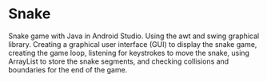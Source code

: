 # Snake
Snake game with Java in Android Studio. Using the awt and swing graphical library.  Creating a graphical user interface (GUI) to display the snake game, creating the game loop, listening for keystrokes to move the snake, using ArrayList to store the snake segments, and checking collisions and boundaries for the end of the game. 
